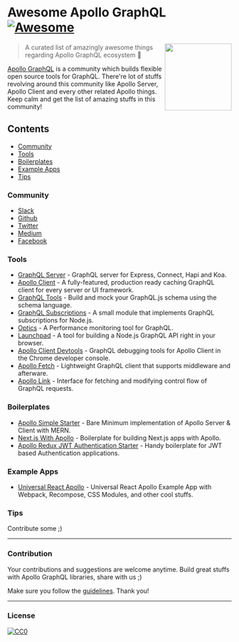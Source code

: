 # Awesome Apollo GraphQL [![Awesome](https://cdn.rawgit.com/sindresorhus/awesome/d7305f38d29fed78fa85652e3a63e154dd8e8829/media/badge.svg)](https://github.com/sindresorhus/awesome)

[<img src="http://rawgit.com/ooade/awesome-apollo-graphql/master/logo.svg" align="right" width="150">](https://dev.apollodata.com)

> A curated list of amazingly awesome things regarding Apollo GraphQL ecosystem :star2:

[Apollo GraphQL](https://github.com/apollographql) is a community which builds flexible open source tools for GraphQL. There're lot of stuffs revolving around this community like Apollo Server, Apollo Client and every other related Apollo things. Keep calm and get the list of amazing stuffs in this community!

## Contents
- [Community](#community)
- [Tools](#tools)
- [Boilerplates](#boilerplates)
- [Example Apps](#example-apps)
- [Tips](#tips)

### Community
- [Slack](http://www.apollodata.com/#slack)
- [Github](https://github.com/apollographql)
- [Twitter](https://twitter.com/apollographql)
- [Medium](https://medium.com/apollo-stack)
- [Facebook](https://www.facebook.com/apollographql)

### Tools
- [GraphQL Server](https://github.com/apollographql/graphql-server) - GraphQL server for Express, Connect, Hapi and Koa.
- [Apollo Client](https://github.com/apollographql/apollo-client) - A fully-featured, production ready caching GraphQL client for every server or UI framework.
- [GraphQL Tools](https://github.com/apollographql/graphql-tools) - Build and mock your GraphQL.js schema using the schema language.
- [GraphQL Subscriptions](https://github.com/apollographql/graphql-subscriptions) - A small module that implements GraphQL subscriptions for Node.js.
- [Optics](http://www.apollodata.com/optics) - A Performance monitoring tool for GraphQL.
- [Launchpad](https://github.com/apollographql/launchpad) - A tool for building a Node.js GraphQL API right in your browser.
- [Apollo Client Devtools](https://github.com/apollographql/apollo-client-devtools) - GraphQL debugging tools for Apollo Client in the Chrome developer console.
- [Apollo Fetch](https://github.com/apollographql/apollo-fetch) - Lightweight GraphQL client that supports middleware and afterware.
- [Apollo Link](https://github.com/apollographql/apollo-link) -  Interface for fetching and modifying control flow of GraphQL requests.

### Boilerplates
- [Apollo Simple Starter](https://github.com/ooade/ApolloSimpleStarter) - Bare Minimum implementation of Apollo Server & Client with MERN.
- [Next.js With Apollo](https://github.com/zeit/next.js/tree/master/examples/with-apollo) - Boilerplate for building Next.js apps with Apollo.
- [Apollo Redux JWT Authentication Starter](https://github.com/MacKentoch/react-redux-graphql-apollo-bootstrap-webpack-starter) - Handy boilerplate for JWT based Authentication applications.

### Example Apps
- [Universal React Apollo](https://github.com/WeLikeGraphQL/universal-react-apollo-example) - Universal React Apollo Example App with Webpack, Recompose, CSS Modules, and other cool stuffs.

### Tips
Contribute some ;)

---
### Contribution
Your contributions and suggestions are welcome anytime. Build great stuffs with Apollo GraphQL libraries, share with us ;)

Make sure you follow the [guidelines](/contributing.md). Thank you!

---
### License
[![CC0](http://mirrors.creativecommons.org/presskit/buttons/88x31/svg/cc-zero.svg)](http://creativecommons.org/publicdomain/zero/1.0/)
